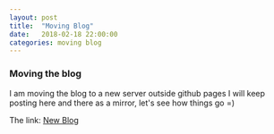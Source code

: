 ```yaml
---
layout: post
title:  "Moving Blog"
date:   2018-02-18 22:00:00
categories: moving blog
---
```


### Moving the blog

I am moving the blog to a new server outside github pages
I will keep posting here and there as a mirror, let's see how things go =)

The link: [New Blog](http://www.pineroute.com/)